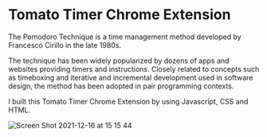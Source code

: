 # Tomato Timer Chrome Extension

The Pomodoro Technique is a time management method developed by Francesco Cirillo in the late 1980s. 

The technique has been widely popularized by dozens of apps and websites providing timers and instructions. Closely related to concepts such as timeboxing and iterative and incremental development used in software design, the method has been adopted in pair programming contexts.

I built this Tomato Timer Chrome Extension by using Javascript, CSS and HTML.

![Screen Shot 2021-12-16 at 15 15 44](https://user-images.githubusercontent.com/67185854/146462796-5c698809-98ea-4724-b093-e77e0656b6ef.png)
